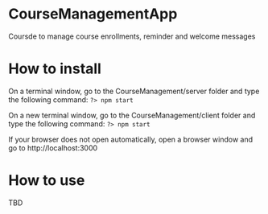 # CourseManagementApp


Coursde to manage course enrollments, reminder and welcome messages

# How to install
On a terminal window, go to the CourseManagement/server folder and type the following command:
``` ?> npm start ```

On a new terminal window, go to the CourseManagement/client folder and type the following command:
``` ?> npm start ```

If your browser does not open automatically, open a browser window and go to http://localhost:3000

# How to use
TBD
